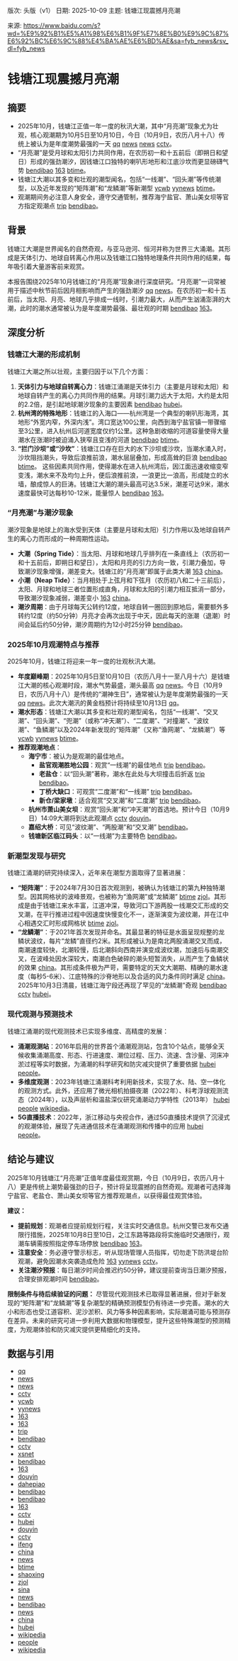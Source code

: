 版次: 头版（v1）
日期: 2025-10-09
主题: 钱塘江现震撼月亮潮

来源: https://www.baidu.com/s?wd=%E9%92%B1%E5%A1%98%E6%B1%9F%E7%8E%B0%E9%9C%87%E6%92%BC%E6%9C%88%E4%BA%AE%E6%BD%AE&sa=fyb_news&rsv_dl=fyb_news

# 钱塘江现震撼月亮潮

## 摘要
*   2025年10月，钱塘江正值一年一度的秋汛大潮，其中“月亮潮”现象尤为壮观，核心观潮期为10月5日至10月10日，今日（10月9日，农历八月十八）传统上被认为是年度潮势最强的一天 [qq](https://vertexaisearch.cloud.google.com/grounding-api-redirect/AUZIYQFihG4F6KgNmp93AoBVUhRVWvenNDvW26nkd8RP8EoUGrSE6a63AxnnsIvzZbtSqBr8MAYCxBX0B-W3Npu_bB7UFrva53wyK9T9FM1nrBKl5LcjcVznWJOytLxf3YiopPONpxBb-H3_VGRQWCPELy_XTiHJXdUeiiOQy-kngvlxUvHxkByid5UeI8LrIwWsp1STVFp4G2Bw) [news](https://vertexaisearch.cloud.google.com/grounding-api-redirect/AUZIYQE0SXRERFXsGCXuTOuktk9MdG_0IARIAIllWhFx2Dq_4-DT5d2KwzhfFKajDbwARycSho1DHN1zJ9d18EYQVaRfUtSbNXe3Yj8-YoIjLAWcIlg98WsVvXu5vvsJjwVQ8HoiuAX01L-kW7zlTt1y1cnwE-rw8avwsNfmxSbiVdLhe2WNTnGHlQ==) [news](https://vertexaisearch.cloud.google.com/grounding-api-redirect/AUZIYQGXBRrj0QLlhDKGuObav0CFinw1Nu_fhGdeuEYZF7UFsvqM1RP9F1OQin9q3FN8IzCxPOLtiRpMZmcESL0CGZZkfFiTeStOegehzEeXTVbklfElMD0VZAbG2T1JJEtFGVA6W_xc71383re8HvVdCK-O6eVDm_FnzG-HxKhRiMK0jF6SddyX6oaSURnYJjoL0Gun-ry0safFWkmAGNVAp_3ruoOm) [cctv](https://vertexaisearch.cloud.google.com/grounding-api-redirect/AUZIYQGjcGQXuM4p0umRHSLRKkZ7TpPYRqc9_T1BL-YkTVWhrh-IKmn4-nyV_7NkDyMiq5oq6NBtdbukWjrd-cZ-6iudJw8ns0hgvSSGlqWVcEZrJORp7rO26F50D5qBX7c2gZh-8MiD1uXMhKBAyvByO5VjbnKfNme-rW_HeHAch4eLfnxsgugdd6CcE8zCnn0yt2eRXmQUS0U=)。
*   “月亮潮”是受月球和太阳引力共同作用，在农历初一和十五前后（即朔日和望日）形成的强劲潮汐，因钱塘江口独特的喇叭形地形和江底沙坎而更显磅礴气势 [bendibao](https://vertexaisearch.cloud.google.com/grounding-api-redirect/AUZIYQHwbYXM8QDF69jBkkRkpEyJJBePY2i9kYJdVzPNaR8J3zN8jIS3py54st6aLm7_YQMnBsj-1cYarmY8dlVr5JOpTB0I8x0AkqCYmP9d__oaomXCgJvXoNvz0oDyLws7nVsMotxy) [163](https://vertexaisearch.cloud.google.com/grounding-api-redirect/AUZIYQGofkbCXNfSExm2Kp-RhxeO_TdT7szzHqTzw6PviSDbL5bYdxt9J_iACd5sbu8ITzUzQIMA4FNx5rQd8w5rgzt0gd9v60Z5QVUzQUh5UYNJhL6wYKr-R6e0SjbMBclfv1NVj17CyPHd9GRA0S7QwQ==) [btime](https://vertexaisearch.cloud.google.com/grounding-api-redirect/AUZIYQE1peRlT__KddjEt-zxmCDlrXoWuR8kGmjIIjfM3y2YZlQH8LakNi6tKu1V3Cx__IRs7s2n-Yns2EZoHqtPtC6G5oUmg4r51-1zUFNQYa8jWYUjEGzd_mVEqBrMPta-aix_ZogWV_WhnJat9YMx)。
*   钱塘江大潮以其多变和壮观的潮型闻名，包括“一线潮”、“回头潮”等传统潮型，以及近年发现的“矩阵潮”和“龙鳞潮”等新潮型 [ycwb](https://vertexaisearch.cloud.google.com/grounding-api-redirect/AUZIYQHJQGa3ed35zjZutL6QbPs-G4LF02OoUKzATcfIXpnSJUovfjjkGtfeg7_V1uh6b7im6B2mhe3r0M3Zf0G5GrB6OD7NhyEnjo01c2vYfL6sWiKHQN4c3iNstRcVs2CSyIJyF0UN6TDEK-ezag5bADEY) [yynews](https://vertexaisearch.cloud.google.com/grounding-api-redirect/AUZIYQFRSG27vONk9Ov8gcyxCntxqsCEBPTP9fMUNOwpSk88h9pNCAhz5arqXbE6N4xEkvHSmxHzeuWKsJPcEtMMFVXj2RQi5_zQ4s4hqk58lzLqCjsv_Y8H8uN_DOjs7HEzLPrQlWQ-HGNKgIA75i8-4x10fL-_RhcI) [btime](https://vertexaisearch.cloud.google.com/grounding-api-redirect/AUZIYQE1peRlT__KddjEt-zxmCDlrXoWuR8kGmjIIjfM3y2YZlQH8LakNi6tKu1V3Cx__IRs7s2n-Yns2EZoHqtPtC6G5oUmg4r51-1zUFNQYa8jWYUjEGzd_mVEqBrMPta-aix_ZogWV_WhnJat9YMx)。
*   观潮期间务必注意人身安全，遵守交通管制，推荐海宁盐官、萧山美女坝等官方指定观潮点 [trip](https://vertexaisearch.cloud.google.com/grounding-api-redirect/AUZIYQExcO0duzr8sdjesVZU55kcwZcRHxDxWPiKSlmyzFGQwK9t1A340yrKWs0vTSmFn72K5F9CkocaR6sGH0qmdF00dEQS717LiB-dSIVuV-DmoyLRhYJy_EnBsllW1q0nFxSHXQUXsyubaJG1BnSXRfDWu4-FsQ==) [bendibao](https://vertexaisearch.cloud.google.com/grounding-api-redirect/AUZIYQG7pC6W9s36XjRofcM5HEoq_2vMHbCwJiKzeGk0PXQ8YoGZZazOIZs5IGjQeU4wOYmYPdn1ewMIPi0r7oiNLIMMphiHlH84eDcqN0OVEOWeXlVc7Hx4CxLd5YV96VRT-f6QIzCI6A==)。

## 背景
钱塘江大潮是世界闻名的自然奇观，与亚马逊河、恒河并称为世界三大涌潮。其形成是天体引力、地球自转离心作用以及钱塘江口独特地理条件共同作用的结果，每年吸引着大量游客前来观赏。

本报告围绕2025年10月钱塘江的“月亮潮”现象进行深度研究。“月亮潮”一词常被用于描述中秋节前后因月相影响而产生的强劲潮汐 [qq](https://vertexaisearch.cloud.google.com/grounding-api-redirect/AUZIYQFihG4F6KgNmp93AoBVUhRVWvenNDvW26nkd8RP8EoUGrSE6a63AxnnsIvzZbtSqBr8MAYCxBX0B-W3Npu_bB7UFrva53wyK9T9FM1nrBKl5LcjcVznWJOytLxf3YiopPONpxBb-H3_VGRQWCPELy_XTiHJXdUeiiOQy-kngvlxUvHxkByid5UeI8LrIwWsp1STVFp4G2Bw) [news](https://vertexaisearch.cloud.google.com/grounding-api-redirect/AUZIYQE0SXRERFXsGCXuTOuktk9MdG_0IARIAIllWhFx2Dq_4-DT5d2KwzhfFKajDbwARycSho1DHN1zJ9d18EYQVaRfUtSbNXe3Yj8-YoIjLAWcIlg98WsVvXu5vvsJjwVQ8HoiuAX01L-kW7zlTt1y1cnwE-rw8avwsNfmxSbiVdLhe2WNTnGHlQ==)。在农历初一和十五前后，当太阳、月亮、地球几乎排成一线时，引潮力最大，从而产生汹涌澎湃的大潮，此时的潮水通常被认为是年度潮势最强、最壮观的时期 [bendibao](https://vertexaisearch.cloud.google.com/grounding-api-redirect/AUZIYQHwbYXM8QDF69jBkkRkpEyJJBePY2i9kYJdVzPNaR8J3zN8jIS3py54st6aLm7_YQMnBsj-1cYarmY8dlVr5JOpTB0I8x0AkqCYmP9d__oaomXCgJvXoNvz0oDyLws7nVsMotxy) [163](https://vertexaisearch.cloud.google.com/grounding-api-redirect/AUZIYQGofkbCXNfSExm2Kp-RhxeO_TdT7szzHqTzw6PviSDbL5bYdxt9J_iACd5sbu8ITzUzQIMA4FNx5rQd8w5rgzt0gd9v60Z5QVUzQUh5UYNJhL6wYKr-R6e0SjbMBclfv1NVj17CyPHd9GRA0S7QwQ==)。

## 深度分析

### 钱塘江大潮的形成机制
钱塘江大潮之所以壮观，主要归因于以下几个方面：
1.  **天体引力与地球自转离心力**：钱塘江涌潮是天体引力（主要是月球和太阳）和地球自转产生的离心力共同作用的结果。月球引潮力远大于太阳，大约是太阳的2.2倍，是引起地球潮汐现象的主要因素 [bendibao](https://vertexaisearch.cloud.google.com/grounding-api-redirect/AUZIYQHwbYXM8QDF69jBkkRkpEyJJBePY2i9kYJdVzPNaR8J3zN8jIS3py54st6aLm7_YQMnBsj-1cYarmY8dlVr5JOpTB0I8x0AkqCYmP9d__oaomXCgJvXoNvz0oDyLws7nVsMotxy) [hubei](https://vertexaisearch.cloud.google.com/grounding-api-redirect/AUZIYQFkjj7GyHeJhjtnhyzdLBEqDazFCnJnTGCBJKUfcSUMyhLvSXud1xhuzmBIvvEOMGy3JBf4HIfNLAzuE4QdZHeFykldZLqLAwhStwSQBMFW5s5QaAlulwqsEDNCxzZF9umDIEG430OmUgNGfpVO3c_pw9F2k-dd7VOpjQ==)。
2.  **杭州湾的特殊地形**：钱塘江的入海口——杭州湾是一个典型的喇叭形海湾，其地形“外宽内窄，外深内浅”。湾口宽达100公里，向西到海宁盐官镇一带骤缩至3公里，进入杭州后河道宽度仅约1公里。这种急剧收缩的河道容量使得大量潮水在涨潮时被迫涌入狭窄且变浅的河道 [bendibao](https://vertexaisearch.cloud.google.com/grounding-api-redirect/AUZIYQHwbYXM8QDF69jBkkRkpEyJJBePY2i9kYJdVzPNaR8J3zN8jIS3py54st6aLm7_YQMnBsj-1cYarmY8dlVr5JOpTB0I8x0AkqCYmP9d__oaomXCgJvXoNvz0oDyLws7nVsMotxy) [btime](https://vertexaisearch.cloud.google.com/grounding-api-redirect/AUZIYQE1peRlT__KddjEt-zxmCDlrXoWuR8kGmjIIjfM3y2YZlQH8LakNi6tKu1V3Cx__IRs7s2n-Yns2EZoHqtPtC6G5oUmg4r51-1zUFNQYa8jWYUjEGzd_mVEqBrMPta-aix_ZogWV_WhnJat9YMx)。
3.  **“拦门沙坝”或“沙坎”**：钱塘江口存在巨大的水下沙坝或沙坎，当潮水涌入时，沙坎阻挡潮头，导致后浪推前浪，潮水层层叠加，形成高耸的巨浪 [bendibao](https://vertexaisearch.cloud.google.com/grounding-api-redirect/AUZIYQHwbYXM8QDF69jBkkRkpEyJJBePY2i9kYJdVzPNaR8J3zN8jIS3py54st6aLm7_YQMnBsj-1cYarmY8dlVr5JOpTB0I8x0AkqCYmP9d__oaomXCgJvXoNvz0oDyLws7nVsMotxy) [btime](https://vertexaisearch.cloud.google.com/grounding-api-redirect/AUZIYQE1peRlT__KddjEt-zxmCDlrXoWuR8kGmjIIjfM3y2YZlQH8LakNi6tKu1V3Cx__IRs7s2n-Yns2EZoHqtPtC6G5oUmg4r51-1zUFNQYa8jWYUjEGzd_mVEqBrMPta-aix_ZogWV_WhnJat9YMx)。
这些因素共同作用，使得潮水在进入杭州湾后，因江面迅速收缩变窄变浅，潮水来不及均匀上升，便后浪推前浪，一浪更比一浪高，形成陡立的水墙，酿成惊人的巨涛。钱塘江大潮的潮头最高可达3.5米，潮差可达9米，潮水速度最快可达每秒10-12米，能量惊人 [bendibao](https://vertexaisearch.cloud.google.com/grounding-api-redirect/AUZIYQHwbYXM8QDF69jBkkRkpEyJJBePY2i9kYJdVzPNaR8J3zN8jIS3py54st6aLm7_YQMnBsj-1cYarmY8dlVr5JOpTB0I8x0AkqCYmP9d__oaomXCgJvXoNvz0oDyLws7nVsMotxy) [163](https://vertexaisearch.cloud.google.com/grounding-api-redirect/AUZIYQGofkbCXNfSExm2Kp-RhxeO_TdT7szzHqTzw6PviSDbL5bYdxt9J_iACd5sbu8ITzUzQIMA4FNx5rQd8w5rgzt0gd9v60Z5QVUzQUh5UYNJhL6wYKr-R6e0SjbMBclfv1NVj17CyPHd9GRA0S7QwQ==)。

### “月亮潮”与潮汐现象
潮汐现象是地球上的海水受到天体（主要是月球和太阳）引力作用以及地球自转产生的离心力而形成的一种周期性运动。
*   **大潮（Spring Tide）**：当太阳、月球和地球几乎排列在一条直线上（农历初一和十五前后，即朔日和望日），太阳和月亮的引力方向一致，引潮力叠加，导致潮汐现象增强，潮差变大。钱塘江的“月亮潮”即属于此类大潮 [163](https://vertexaisearch.cloud.google.com/grounding-api-redirect/AUZIYQGofkbCXNfSExm2Kp-RhxeO_TdT7szzHqTzw6PviSDbL5bYdxt9J_iACd5sbu8ITzUzQIMA4FNx5rQd8w5rgzt0gd9v60Z5QVUzQUh5UYNJhL6wYKr-R6e0SjbMBclfv1NVj17CyPHd9GRA0S7QwQ==) [china](https://vertexaisearch.cloud.google.com/grounding-api-redirect/AUZIYQHmcu99_ENN04tyeOVIcNGfF7WMch5A1mJ53gZ4EBP4KsarckOhNuTFCOJYS03EqBhyZ5UmhnQV9Nj4LodFlfmoosproceavu3vgKWdv-yOPYzzYskiHo8UGn1hlz4q0gE3kNF1TDoIsiKaPUNvZk2dnCxn7Lz76VIe)。
*   **小潮（Neap Tide）**：当月相处于上弦月和下弦月（农历初八和二十三前后），太阳、月球和地球三者位置形成直角，月球和太阳的引潮力相互抵消一部分，导致潮汐现象减弱，潮差变小 [163](https://vertexaisearch.cloud.google.com/grounding-api-redirect/AUZIYQGofkbCXNfSExm2Kp-RhxeO_TdT7szzHqTzw6PviSDbL5bYdxt9J_iACd5sbu8ITzUzQIMA4FNx5rQd8w5rgzt0gd9v60Z5QVUzQUh5UYNJhL6wYKr-R6e0SjbMBclfv1NVj17CyPHd9GRA0S7QwQ==) [china](https://vertexaisearch.cloud.google.com/grounding-api-redirect/AUZIYQHmcu99_ENN04tyeOVIcNGfF7WMch5A1mJ53gZ4EBP4KsarckOhNuTFCOJYS03EqBhyZ5UmhnQV9Nj4LodFlfmoosproceavu3vgKWdv-yOPYzzYskiHo8UGn1hlz4q0gE3kNF1TDoIsiKaPUNvZk2dnCxn7Lz76VIe)。
*   **潮汐周期**：由于月球每天公转约12度，地球自转一圈回到原地后，需要额外多转约12度（约50分钟）月亮才会再次出现于中天，因此每天的涨潮（退潮）时间会延后约50分钟，潮汐周期约为12小时25分钟 [bendibao](https://vertexaisearch.cloud.google.com/grounding-api-redirect/AUZIYQHwbYXM8QDF69jBkkRkpEyJJBePY2i9kYJdVzPNaR8J3zN8jIS3py54st6aLm7_YQMnBsj-1cYarmY8dlVr5JOpTB0I8x0AkqCYmP9d__oaomXCgJvXoNvz0oDyLws7nVsMotxy)。

### 2025年10月观潮特点与推荐
2025年10月，钱塘江将迎来一年一度的壮观秋汛大潮。
*   **年度巅峰期**：2025年10月5日至10月10日（农历八月十一至八月十六）是钱塘江大潮的核心观潮时段，潮水气势最盛，潮头最高 [qq](https://vertexaisearch.cloud.google.com/grounding-api-redirect/AUZIYQFihG4F6KgNmp93AoBVUhRVWvenNDvW26nkd8RP8EoUGrSE6a63AxnnsIvzZbtSqBr8MAYCxBX0B-W3Npu_bB7UFrva53wyK9T9FM1nrBKl5LcjcVznWJOytLxf3YiopPONpxBb-H3_VGRQWCPELy_XTiHJXdUeiiOQy-kngvlxUvHxkByid5UeI8LrIwWsp1STVFp4G2Bw) [news](https://vertexaisearch.cloud.google.com/grounding-api-redirect/AUZIYQE0SXRERFXsGCXuTOuktk9MdG_0IARIAIllWhFx2Dq_4-DT5d2KwzhfFKajDbwARycSho1DHN1zJ9d18EYQVaRfUtSbNXe3Yj8-YoIjLAWcIlg98WsVvXu5vvsJjwVQ8HoiuAX01L-kW7zlTt1y1cnwE-rw8avwsNfmxSbiVdLhe2WNTnGHlQ==)。今日（10月9日，农历八月十八）是传统的“潮神生日”，通常被认为是年度潮势最强的一天 [qq](https://vertexaisearch.cloud.google.com/grounding-api-redirect/AUZIYQFihG4F6KgNmp93AoBVUhRVWvenNDvW26nkd8RP8EoUGrSE6a63AxnnsIvzZbtSqBr8MAYCxBX0B-W3Npu_bB7UFrva53wyK9T9FM1nrBKl5LcjcVznWJOytLxf3YiopPONpxBb-H3_VGRQWCPELy_XTiHJXdUeiiOQy-kngvlxUvHxkByid5UeI8LrIwWsp1STVFp4G2Bw) [news](https://vertexaisearch.cloud.google.com/grounding-api-redirect/AUZIYQE0SXRERFXsGCXuTOuktk9MdG_0IARIAIllWhFx2Dq_4-DT5d2KwzhfFKajDbwARycSho1DHN1zJ9d18EYQVaRfUtSbNXe3Yj8-YoIjLAWcIlg98WsVvXu5vvsJjwVQ8HoiuAX01L-kW7zlTt1y1cnwE-rw8avwsNfmxSbiVdLhe2WNTnGHlQ==)。此次大潮汛的黄金档预计将持续至10月13日 [qq](https://vertexaisearch.cloud.google.com/grounding-api-redirect/AUZIYQFihG4F6KgNmp93AoBVUhRVWvenNDvW26nkd8RP8EoUGrSE6a63AxnnsIvzZbtSqBr8MAYCxBX0B-W3Npu_bB7UFrva53wyK9T9FM1nrBKl5LcjcVznWJOytLxf3YiopPONpxBb-H3_VGRQWCPELy_XTiHJXdUeiiOQy-kngvlxUvHxkByid5UeI8LrIwWsp1STVFp4G2Bw)。
*   **潮水形态**：钱塘江大潮以其多变和壮观的潮型闻名，包括“一线潮”、“交叉潮”、“回头潮”、“兜潮”（或称“冲天潮”）、“二度潮”、“对撞潮”、“波纹潮”、“鱼鳞潮”以及2024年新发现的“矩阵潮”（又称“渔网潮”、“龙鳞潮”）等 [ycwb](https://vertexaisearch.cloud.google.com/grounding-api-redirect/AUZIYQHJQGa3ed35zjZutL6QbPs-G4LF02OoUKzATcfIXpnSJUovfjjkGtfeg7_V1uh6b7im6B2mhe3r0M3Zf0G5GrB6OD7NhyEnjo01c2vYfL6sWiKHQN4c3iNstRcVs2CSyIJyF0UN6TDEK-ezag5bADEY) [yynews](https://vertexaisearch.cloud.google.com/grounding-api-redirect/AUZIYQFRSG27vONk9Ov8gcyxCntxqsCEBPTP9fMUNOwpSk88h9pNCAhz5arqXbE6N4xEkvHSmxHzeuWKsJPcEtMMFVXj2RQi5_zQ4s4hqk58lzLqCjsv_Y8H8uN_DOjs7HEzLPrQlWQ-HGNKgIA75i8-4x10fL-_RhcI) [btime](https://vertexaisearch.cloud.google.com/grounding-api-redirect/AUZIYQE1peRlT__KddjEt-zxmCDlrXoWuR8kGmjIIjfM3y2YZlQH8LakNi6tKu1V3Cx__IRs7s2n-Yns2EZoHqtPtC6G5oUmg4r51-1zUFNQYa8jWYUjEGzd_mVEqBrMPta-aix_ZogWV_WhnJat9YMx)。
*   **推荐观潮地点**：
    *   **海宁市**：被认为是观潮的最佳地点。
        *   **盐官观潮胜地公园**：观赏“一线潮”的最佳地点 [trip](https://vertexaisearch.cloud.google.com/grounding-api-redirect/AUZIYQExcO0duzr8sdjesVZU55kcwZcRHxDxWPiKSlmyzFGQwK9t1A340yrKWs0vTSmFn72K5F9CkocaR6sGH0qmdF00dEQS717LiB-dSIVuV-DmoyLRhYJy_EnBsllW1q0nFxSHXQUXsyubaJG1BnSXRfDWu4-FsQ==) [bendibao](https://vertexaisearch.cloud.google.com/grounding-api-redirect/AUZIYQG7pC6W9s36XjRofcM5HEoq_2vMHbCwJiKzeGk0PXQ8YoGZZazOIZs5IGjQeU4wOYmYPdn1ewMIPi0r7oiNLIMMphiHlH84eDcqN0OVEOWeXlVc7Hx4CxLd5YV96VRT-f6QIzCI6A==)。
        *   **老盐仓**：以“回头潮”著称，潮水在此处与大坝撞击后折返 [trip](https://vertexaisearch.cloud.google.com/grounding-api-redirect/AUZIYQExcO0duzr8sdjesVZU55kcwZcRHxDxWPiKSlmyzFGQwK9t1A340yrKWs0vTSmFn72K5F9CkocaR6sGH0qmdF00dEQS717LiB-dSIVuV-DmoyLRhYJy_EnBsllW1q0nFxSHXQUXsyubaJG1BnSXRfDWu4-FsQ==) [bendibao](https://vertexaisearch.cloud.google.com/grounding-api-redirect/AUZIYQG7pC6W9s36XjRofcM5HEoq_2vMHbCwJiKzeGk0PXQ8YoGZZazOIZs5IGjQeU4wOYmYPdn1ewMIPi0r7oiNLIMMphiHlH84eDcqN0OVEOWeXlVc7Hx4CxLd5YV96VRT-f6QIzCI6A==)。
        *   **丁桥大缺口**：可观赏“二度潮”和“一线潮” [trip](https://vertexaisearch.cloud.google.com/grounding-api-redirect/AUZIYQExcO0duzr8sdjesVZU55kcwZcRHxDxWPiKSlmyzFGQwK9t1A340yrKWs0vTSmFn72K5F9CkocaR6sGH0qmdF00dEQS717LiB-dSIVuV-DmoyLRhYJy_EnBsllW1q0nFxSHXQUXsyubaJG1BnSXRfDWu4-FsQ==) [bendibao](https://vertexaisearch.cloud.google.com/grounding-api-redirect/AUZIYQG7pC6W9s36XjRofcM5HEoq_2vMHbCwJiKzeGk0PXQ8YoGZZazOIZs5IGjQeU4wOYmYPdn1ewMIPi0r7oiNLIMMphiHlH84eDcqN0OVEOWeXlVc7Hx4CxLd5YV96VRT-f6QIzCI6A==)。
        *   **新仓/梁家墩**：适合观赏“交叉潮”和“二度潮” [trip](https://vertexaisearch.cloud.google.com/grounding-api-redirect/AUZIYQExcO0duzr8sdjesVZU55kcwZcRHxDxWPiKSlmyzFGQwK9t1A340yrKWs0vTSmFn72K5F9CkocaR6sGH0qmdF00dEQS717LiB-dSIVuV-DmoyLRhYJy_EnBsllW1q0nFxSHXQUXsyubaJG1BnSXRfDWu4-FsQ==) [bendibao](https://vertexaisearch.cloud.google.com/grounding-api-redirect/AUZIYQG7pC6W9s36XjRofcM5HEoq_2vMHbCwJiKzeGk0PXQ8YoGZZazOIZs5IGjQeU4wOYmYPdn1ewMIPi0r7oiNLIMMphiHlH84eDcqN0OVEOWeXlVc7Hx4CxLd5YV96VRT-f6QIzCI6A==)。
    *   **杭州市萧山美女坝**：观赏“回头潮”和“冲天潮”的首选地。预计今日（10月9日）14:09大潮将到达此观潮点 [cctv](https://vertexaisearch.cloud.google.com/grounding-api-redirect/AUZIYQEaVUT6o6IotU7Xu-PViKtIvEz0R00LD7VK3qaGWhglcgR0WSNhQJ-enKyOTtDVs4C7t4cgouSwCHTaxXj48TFRFSYtQFor9cVUonHjid0ibTApGqUR0zyX3_NLVc2g4TNg6KMU-PVU4DkezP5Js8AmeZwq8Yh0J_sg6bn7E5vM) [douyin](https://vertexaisearch.cloud.google.com/grounding-api-redirect/AUZIYQFH4bnBJ-j01lXLJglxNDXwnUAkNxEDoLN-GYpcXTmUFC01JNcxL3_QQMzZqyPPhi2TFc8nOM_Wzyayznpm8QUhv85vmvVrN8PPLuELXV9ZJReHBcrPFcydBBw113XE46Ms20V-uw41d5wCnTE=)。
    *   **嘉绍大桥**：可见“波纹潮”、“两股潮”和“交叉潮” [bendibao](https://vertexaisearch.cloud.google.com/grounding-api-redirect/AUZIYQG7pC6W9s36XjRofcM5HEoq_2vMHbCwJiKzeGk0PXQ8YoGZZazOIZs5IGjQeU4wOYmYPdn1ewMIPi0r7oiNLIMMphiHlH84eDcqN0OVEOWeXlVc7Hx4CxLd5YV96VRT-f6QIzCI6A==)。
    *   **钱塘新区临江码头**：以“一线潮”为主要特色 [bendibao](https://vertexaisearch.cloud.google.com/grounding-api-redirect/AUZIYQG7pC6W9s36XjRofcM5HEoq_2vMHbCwJiKzeGk0PXQ8YoGZZazOIZs5IGjQeU4wOYmYPdn1ewMIPi0r7oiNLIMMphiHlH84eDcqN0OVEOWeXlVc7Hx4CxLd5YV96VRT-f6QIzCI6A==)。

### 新潮型发现与研究
钱塘江涌潮的研究持续深入，近年来在潮型方面取得了显著进展：
*   **“矩阵潮”**：于2024年7月30日首次观测到，被确认为钱塘江的第九种独特潮型。因其网格状的波峰景观，也被称为“渔网潮”或“龙鳞潮” [btime](https://vertexaisearch.cloud.google.com/grounding-api-redirect/AUZIYQE1peRlT__KddjEt-zxmCDlrXoWuR8kGmjIIjfM3y2YZlQH8LakNi6tKu1V3Cx__IRs7s2n-Yns2EZoHqtPtC6G5oUmg4r51-1zUFNQYa8jWYUjEGzd_mVEqBrMPta-aix_ZogWV_WhnJat9YMx) [zjol](https://vertexaisearch.cloud.google.com/grounding-api-redirect/AUZIYQF2vhV5-7kV0MJBMVfhPYxzMMyWApIE9NQZil1UsEQwV9xd5R9C-llseE4OCnGqFvxmPROC3yOKVzVB61Za-OsUFX7aMPDnQKtVNGmbSteyfOI5O-atJE5ANIf5bNxGvlCOF45MHmxeBWwO_mYNUACvpfcV3dVj-TPT39sOVGRmSQ5rg9uYB3MW0_iXwYMdlER-cDYYcIBxA0NW3A1FbcsaDH_jNQ==)。其形成是由于钱塘江来水丰富，江道冲深，导致河口下游两股一线潮交汇形成的交叉潮，在平行推进过程中因速度快慢变化不一，逐渐演变为波纹潮，并在江中心相遇交汇时形成网格状 [btime](https://vertexaisearch.cloud.google.com/grounding-api-redirect/AUZIYQE1peRlT__KddjEt-zxmCDlrXoWuR8kGmjIIjfM3y2YZlQH8LakNi6tKu1V3Cx__IRs7s2n-Yns2EZoHqtPtC6G5oUmg4r51-1zUFNQYa8jWYUjEGzd_mVEqBrMPta-aix_ZogWV_WhnJat9YMx) [zjol](https://vertexaisearch.cloud.google.com/grounding-api-redirect/AUZIYQF2vhV5-7kV0MJBMVfhPYxzMMyWApIE9NQZil1UsEQwV9xd5R9C-llseE4OCnGqFvxmPROC3yOKVzVB61Za-OsUFX7aMPDnQKtVNGmbSteyfOI5O-atJE5ANIf5bNxGvlCOF45MHmxeBWwO_mYNUACvpfcV3dVj-TPT39sOVGRmSQ5rg9uYB3MW0_iXwYMdlER-cDYYcIBxA0NW3A1FbcsaDH_jNQ==)。
*   **“龙鳞潮”**：于2021年首次发现并命名。其最显著的特征是水面呈现规整的龙鳞状波纹，每片“龙鳞”直径约2米。其形成被认为是南北两股涌潮交叉而成，南潮速度较快，北潮较慢，后北潮斜向西南并演变成波纹潮，加速后与南潮交叉，在波峰处因水深较大，南潮白色破碎的潮头短暂消失，从而产生了鱼鳞状的效果 [china](https://vertexaisearch.cloud.google.com/grounding-api-redirect/AUZIYQGy7uDOyougwkxZjHhB3LrgL6tzJtOZ4wAQ5NcxntqhvUEDAi-RhsjAPbq_7yGZeGTMfS_czbHDyupDWuZ5dGWrGjM5NkJQuv-mtBQWafowdsxOk-t_WYSZPbwsz8sYYcZoDOXesXRGoIZ2iHb7JFf-1podAbWatPMYFg==)。其形成条件极为严苛，需要特定的天文大潮期、精确的潮水速度（每秒5-6米）、江底特殊的沙脊地形以及合适的风力条件同时满足 [china](https://vertexaisearch.cloud.google.com/grounding-api-redirect/AUZIYQGy7uDOyougwkxZjHhB3LrgL6tzJtOZ4wAQ5NcxntqhvUEDAi-RhsjAPbq_7yGZeGTMfS_czbHDyupDWuZ5dGWrGjM5NkJQuv-mtBQWafowdsxOk-t_WYSZPbwsz8sYYcZoDOXesXRGoIZ2iHb7JFf-1podAbWatPMYFg==)。2025年10月3日清晨，钱塘江海宁段还再现了罕见的“龙鳞潮”奇观 [bendibao](https://vertexaisearch.cloud.google.com/grounding-api-redirect/AUZIYQHwbYXM8QDF69jBkkRkpEyJJBePY2i9kYJdVzPNaR8J3zN8jIS3py54st6aLm7_YQMnBsj-1cYarmY8dlVr5JOpTB0I8x0AkqCYmP9d__oaomXCgJvXoNvz0oDyLws7nVsMotxy) [cctv](https://vertexaisearch.cloud.google.com/grounding-api-redirect/AUZIYQHNMDaqXcEVFTh7wL0jvAUToXZNUK1yJ3A4rn16qqcpmyBeXszxG5dvLMylvrqRaXnqmA1_SG6nlooq7t3kqCE2tQQDqTo8yWNR9qsCwQEBn7OBSv_JsyMWxjKzoMsCKqWojiE4sRSBRfO9NZ7plhtzJpDPXqk-QEgMvDeMaXXP0la00WeNQNCtBc1LdO7kX5_5jfuCOw==) [hubei](https://vertexaisearch.cloud.google.com/grounding-api-redirect/AUZIYQFkjj7GyHeJhjtnhyzdLBEqDazFCnJnTGCBJKUfcSUMyhLvSXud1xhuzmBIvvEOMGy3JBf4HIfNLAzuE4QdZHeFykldZLqLAwhStwSQBMFW5s5QaAlulwqsEDNCxzZF9umDIEG430OmUgNGfpVO3c_pw9F2k-dd7VOpjQ==)。

### 现代观测与预测技术
钱塘江涌潮的现代观测技术已实现多维度、高精度的发展：
*   **涌潮观测站**：2016年启用的世界首个涌潮观测站，包含10个站点，能够全天候收集涌潮高度、形态、行进速度、潮位过程、压力、流速、含沙量、河床冲淤过程等实时数据，为涌潮的科学研究和防灾减灾提供了重要依据 [hubei](https://vertexaisearch.cloud.google.com/grounding-api-redirect/AUZIYQHlHdrmA22iCUOTz9Eq8lc0Ez45TfobRXaFiCLpNQiKw-1JOOiQAMs7v9Cor67VPmninW7pYW3WpTjlS7S5rAt_TVioSZqMWM6qwfvX4hqQHPK4w-DrlDLzyFcCH-s5fRXk-3iaAH9Kn0ai6aKHuZ6HK7trOgZs6rqYYVU=) [people](https://vertexaisearch.cloud.google.com/grounding-api-redirect/AUZIYQHTdX3rdyh_E4L6-XBKLLWlbQsi_qKyvbkB1fy2as93ZVy4CRpRcN8FwmGxWdeABcus8Nq-3UHsx4mkPvkjKvL4FXCHn7sObyYvBIByC_5dYaqQ3A44GvKT9OIVSkhjXcFWaNoVRka1RJOLGHDZ3GNkYiesKqkhk4Pvsj2VbKzvqBhEEFuSD6_6E4gnVTVA)。
*   **多维度观测**：2023年钱塘江涌潮科考利用新技术，实现了水、陆、空一体化的观测方式。此外，还应用了微光相机拍摄夜潮（2022年）、科考浮球观测流态（2024年），以及声层析和温盐深仪研究涌潮动力学特性（2013年） [hubei](https://vertexaisearch.cloud.google.com/grounding-api-redirect/AUZIYQHlHdrmA22iCUOTz9Eq8lc0Ez45TfobRXaFiCLpNQiKw-1JOOiQAMs7v9Cor67VPmninW7pYW3WpTjlS7S5rAt_TVioSZqMWM6qwfvX4hqQHPK4w-DrlDLzyFcCH-s5fRXk-3iaAH9Kn0ai6aKHuZ6HK7trOgZs6rqYYVU=) [people](https://vertexaisearch.cloud.google.com/grounding-api-redirect/AUZIYQHTdX3rdyh_E4L6-XBKLLWlbQsi_qKyvbkB1fy2as93ZVy4CRpRcN8FwmGxWdeABcus8Nq-3UHsx4mkPvkjKvL4FXCHn7sObyYvBIByC_5dYaqQ3A44GvKT9OIVSkhjXcFWaNoVRka1RJOLGHDZ3GNkYiesKqkhk4Pvsj2VbKzvqBhEEFuSD6_6E4gnVTVA) [wikipedia](https://vertexaisearch.cloud.google.com/grounding-api-redirect/AUZIYQHj_xVfJntiIXnagbbbeCcMJnBhvB6epZbADIlAisXzg5r304snipOKs4YJGYTpbVlnNEmlPzOWiu6Xp_WhU2BheKTmlsgrqa2BpedMvNDzEbsTakYCjm6Uts568Fk5FN0EOBVWthsjIqLkZSh2R1Q4jfSfzZ8=)。
*   **5G直播技术**：2022年，浙江移动与央视合作，通过5G直播技术提供了沉浸式的观潮体验，展现了先进通信技术在涌潮观测和传播中的应用 [hubei](https://vertexaisearch.cloud.google.com/grounding-api-redirect/AUZIYQHlHdrmA22iCUOTz9Eq8lc0Ez45TfobRXaFiCLpNQiKw-1JOOiQAMs7v9Cor67VPmninW7pYW3WpTjlS7S5rAt_TVioSZqMWM6qwfvX4hqQHPK4w-DrlDLzyFcCH-s5fRXk-3iaAH9Kn0ai6aKHuZ6HK7trOgZs6rqYYVU=) [people](https://vertexaisearch.cloud.google.com/grounding-api-redirect/AUZIYQHTdX3rdyh_E4L6-XBKLLWlbQsi_qKyvbkB1fy2as93ZVy4CRpRcN8FwmGxWdeABcus8Nq-3UHsx4mkPvkjKvL4FXCHn7sObyYvBIByC_5dYaqQ3A44GvKT9OIVSkhjXcFWaNoVRka1RJOLGHDZ3GNkYiesKqkhk4Pvsj2VbKzvqBhEEFuSD6_6E4gnVTVA)。

## 结论与建议
2025年10月钱塘江“月亮潮”正值年度最佳观赏期，今日（10月9日，农历八月十八）更是传统上潮势最强劲的日子，预计将呈现震撼的自然奇观。观潮者可选择海宁盐官、老盐仓、萧山美女坝等官方推荐观潮点，以获得最佳观赏体验。

**建议：**
*   **提前规划**：观潮者应提前规划行程，关注实时交通信息。杭州交警已发布交通限行措施，2025年10月8日至10日，之江东路等路段将实施临时交通限行，观潮车辆需按照指定停车场停放 [bendibao](https://vertexaisearch.cloud.google.com/grounding-api-redirect/AUZIYQFsJxwaW2Gt3LkoKP-c63K0Qt8cqdQeLZzY3cH1NMRZxNHDQD1N5AL07ItZ1hKX7P4zCPwpISnd9_f7ZIRwL5csSzXkWFVEcbZBXUzcn2HQEssas_bKsouVSzzNlAxapH2_LBrW0WUvbSI6) [163](https://vertexaisearch.cloud.google.com/grounding-api-redirect/AUZIYQH0rhUcHrVMc9FTaAUtBpB_PThKDEMPOdq0Z-oftQnxv4IJ4GW7kDGfL_dtyzOnKdxiYhS1VowD53YknLbeoBi1l9Ns6T-k0H-ApnZZE6LmeJs0g8DGSDtVdXadl61qjvC_so5370wEqOAJqNtAAX4=)。
*   **注意安全**：务必遵守警示标志，听从现场管理人员指挥，切勿走下防洪堤台阶观潮，避免因潮水突袭造成危险 [163](https://vertexaisearch.cloud.google.com/grounding-api-redirect/AUZIYQH0rhUcHrVMc9FTaAUtBpB_PThKDEMPOdq0Z-oftQnxv4IJ4GW7kDGfL_dtyzOnKdxiYhS1VowD53YknLbeoBi1l9Ns6T-k0H-ApnZZE6LmeJs0g8DGSDtVdXadl61qjvC_so5370wEqOAJqNtAAX4=) [yynews](https://vertexaisearch.cloud.google.com/grounding-api-redirect/AUZIYQFRSG27vONk9Ov8gcyxCntxqsCEBPTP9fMUNOwpSk88h9pNCAhz5arqXbE6N4xEkvHSmxHzeuWKsJPcEtMMFVXj2RQi5_zQ4s4hqk58lzLqCjsv_Y8H8uN_DOjs7HEzLPrQlWQ-HGNKgIA75i8-4x10fL-_RhcI) [cctv](https://vertexaisearch.cloud.google.com/grounding-api-redirect/AUZIYQGjcGQXuM4p0umRHSLRKkZ7TpPYRqc9_T1BL-YkTVWhrh-IKmn4-nyV_7NkDyMiq5oq6NBtdbukWjrd-cZ-6iudJw8ns0hgvSSGlqWVcEZrJORp7rO26F50D5qBX7c2gZh-8MiD1uXMhKBAyvByO5VjbnKfNme-rW_HeHAch4eLfnxsgugdd6CcE8zCnn0yt2eRXmQUS0U=)。
*   **关注潮汐预报**：每日潮汐时间会推迟约50分钟，建议提前查询当日潮汐预报，合理安排观潮时间 [bendibao](https://vertexaisearch.cloud.google.com/grounding-api-redirect/AUZIYQHwbYXM8QDF69jBkkRkpEyJJBePY2i9kYJdVzPNaR8J3zN8jIS3py54st6aLm7_YQMnBsj-1cYarmY8dlVr5JOpTB0I8x0AkqCYmP9d__oaomXCgJvXoNvz0oDyLws7nVsMotxy)。

**限制条件与待后续验证的问题：**
尽管现代观测技术已取得显著进展，但对于新发现的“矩阵潮”和“龙鳞潮”等复杂潮型的精确预测模型仍有待进一步完善。潮水的大小和形态也受江道容积、泥沙淤积、风力等多种因素影响，实际潮涌可能与预测存在差异。未来的研究可进一步利用大数据和物理模型，提升这些特殊潮型的预测精度，为观潮体验和防灾减灾提供更精细化的支持。

## 数据与引用
*   [qq](https://vertexaisearch.cloud.google.com/grounding-api-redirect/AUZIYQFihG4F6KgNmp93AoBVUhRVWvenNDvW26nkd8RP8EoUGrSE6a63AxnnsIvzZbtSqBr8MAYCxBX0B-W3Npu_bB7UFrva53wyK9T9FM1nrBKl5LcjcVznWJOytLxf3YiopPONpxBb-H3_VGRQWCPELy_XTiHJXdUeiiOQy-kngvlxUvHxkByid5UeI8LrIwWsp1STVFp4G2Bw)
*   [news](https://vertexaisearch.cloud.google.com/grounding-api-redirect/AUZIYQE0SXRERFXsGCXuTOuktk9MdG_0IARIAIllWhFx2Dq_4-DT5d2KwzhfFKajDbwARycSho1DHN1zJ9d18EYQVaRfUtSbNXe3Yj8-YoIjLAWcIlg98WsVvXu5vvsJjwVQ8HoiuAX01L-kW7zlTt1y1cnwE-rw8avwsNfmxSbiVdLhe2WNTnGHlQ==)
*   [news](https://vertexaisearch.google.com/id/0-2)
*   [cctv](https://vertexaisearch.cloud.google.com/grounding-api-redirect/AUZIYQGjcGQXuM4p0umRHSLRKkZ7TpPYRqc9_T1BL-YkTVWhrh-IKmn4-nyV_7NkDyMiq5oq6NBtdbukWjrd-cZ-6iudJw8ns0hgvSSGlqWVcEZrJORp7rO26F50D5qBX7c2gZh-8MiD1uXMhKBAyvByO5VjbnKfNme-rW_HeHAch4eLfnxsgugdd6CcE8zCnn0yt2eRXmQUS0U=)
*   [ycwb](https://vertexaisearch.cloud.google.com/grounding-api-redirect/AUZIYQHJQGa3ed35zjZutL6QbPs-G4LF02OoUKzATcfIXpnSJUovfjjkGtfeg7_V1uh6b7im6B2mhe3r0M3Zf0G5GrB6OD7NhyEnjo01c2vYfL6sWiKHQN4c3iNstRcVs2CSyIJyF0UN6TDEK-ezag5bADEY)
*   [yynews](https://vertexaisearch.cloud.google.com/grounding-api-redirect/AUZIYQFRSG27vONk9Ov8gcyxCntxqsCEBPTP9fMUNOwpSk88h9pNCAhz5arqXbE6N4xEkvHSmxHzeuWKsJPcEtMMFVXj2RQi5_zQ4s4hqk58lzLqCjsv_Y8H8uN_DOjs7HEzLPrQlWQ-HGNKgIA75i8-4x10fL-_RhcI)
*   [163](https://vertexaisearch.cloud.google.com/grounding-api-redirect/AUZIYQG7pzYhGRtLiQejowNr5pydrlP_vCfA6ynVGd0AdP2dNkM0rts__8tEhbldZfN-Cuu21hxNybbGIKDgCXtOR9PqdAgJFtETU7Jf7ugf7C0H3Djgsypmi-vsTg1cCwjwF6jktLTbx5kFADk74Y5e)
*   [163](https://vertexaisearch.cloud.google.com/grounding-api-redirect/AUZIYQHKiguFFbZ3sskSH_yf_-CusczY-H8xW3SMk5q6su78oFCEdUlrgvvUtO_rpBIJJUpOpprAh4ld_P4hbuTsQKfh5pIzCPKoX7_ml7ZXgcHafMzoknVgV7m15MXpfywbl9kTJRVOrFowe6T3UY46Z-Y=)
*   [trip](https://vertexaisearch.cloud.google.com/grounding-api-redirect/AUZIYQExcO0duzr8sdjesVZU55kcwZcRHxDxWPiKSlmyzFGQwK9t1A340yrKWs0vTSmFn72K5F9CkocaR6sGH0qmdF00dEQS717LiB-dSIVuV-DmoyLRhYJy_EnBsllW1q0nFxSHXQUXsyubaJG1BnSXRfDWu4-FsQ==)
*   [bendibao](https://vertexaisearch.cloud.google.com/grounding-api-redirect/AUZIYQG7pC6W9s36XjRofcM5HEoq_2vMHbCwJiKzeGk0PXQ8YoGZZazOIZs5IGjQeU4wOYmYPdn1ewMIPi0r7oiNLIMMphiHlH84eDcqN0OVEOWeXlVc7Hx4CxLd5YV96VRT-f6QIzCI6A==)
*   [cctv](https://vertexaisearch.cloud.google.com/grounding-api-redirect/AUZIYQEaVUT6o6IotU7Xu-PViKtIvEz0R00LD7VK3qaGWhglcgR0WSNhQJ-enKyOTtDVs4C7t4cgouSwCHTaxXj48TFRFSYtQFor9cVUonHjid0ibTApGqUR0zyX3_NLVc2g4TNg6KMU-PVU4DkezP5Js8AmeZwq8Yh0J_sg6bn7E5vM)
*   [xsnet](https://vertexaisearch.cloud.google.com/grounding-api-redirect/AUZIYQH8HFp5F4Gcwh9lveaFhBaJjQ7aAD4gt5BUPWE1kTEmsbAfZus-2cqPtYnjcLXVNdznho8XCwE6YY8j-u6izVqDI647utsDgL7BA3zbYNc0mqauWZ-aJ8MFiVnE83VHXfKGxlSLgqROeJEkUf8TpoaA0CNNy0F8sHpAvg==)
*   [bendibao](https://vertexaisearch.cloud.google.com/grounding-api-redirect/AUZIYQFsJxwaW2Gt3LkoKP-c63K0Qt8cqdQeLZzY3cH1NMRZxNHDQD1N5AL07ItZ1hKX7P4zCPwpISnd9_f7ZIRwL5csSzXkWFVEcbZBXUzcn2HQEssas_bKsouVSzzNlAxapH2_LBrW0WUvbSI6)
*   [163](https://vertexaisearch.cloud.google.com/grounding-api-redirect/AUZIYQH0rhUcHrVMc9FTaAUtBpB_PThKDEMPOdq0Z-oftQnxv4IJ4GW7kDGfL_dtyzOnKdxiYhS1VowD53YknLbeoBi1l9Ns6T-k0H-ApnZZE6LmeJs0g8DGSDtVdXadl61qjvC_so5370wEqOAJqNtAAX4=)
*   [douyin](https://vertexaisearch.cloud.google.com/grounding-api-redirect/AUZIYQFH4bnBJ-j01lXLJglxNDXwnUAkNxEDoLN-GYpcXTmUFC01JNcxL3_QQMzZqyPPhi2TFc8nOM_Wzyayznpm8QUhv85vmvVrN8PPLuELXV9ZJReHBcrPFcydBBw113XE46Ms20V-uw41d5wCnTE=)
*   [dahepiao](https://vertexaisearch.cloud.google.com/grounding-api-redirect/AUZIYQFYO14gDIXr-c3mg65rjn9mNaCF_lWOqSbT8GRY1-Q4h49h3fYCWsVZc0DIBVOcAnO2701mQvIBQubFiMwkYLnEvgp5e2qWD8rjoIZCk58GNBpHAbR7jmm-W7LPOO6jCMU_qMQUJrxxN7WnabfJwkaRI_o=)
*   [bendibao](https://vertexaisearch.cloud.google.com/grounding-api-redirect/AUZIYQHRrg1KaYrSLwTsP2dUMtS_TVbIs_i2S2KSdzeRzDAJ1RRX7-0ws08Q4yhKfSFuZBPWkBDsXNf1AJDTpTU6iIyf9KJwkchfK5Zv9iTaQA8ps4jX9vCNz1KneKo2cpTRCSYLWjxt)
*   [bendibao](https://vertexaisearch.cloud.google.com/grounding-api-redirect/AUZIYQHwbYXM8QDF69jBkkRkpEyJJBePY2i9kYJdVzPNaR8J3zN8jIS3py54st6aLm7_YQMnBsj-1cYarmY8dlVr5JOpTB0I8x0AkqCYmP9d__oaomXCgJvXoNvz0oDyLws7nVsMotxy)
*   [163](https://vertexaisearch.cloud.google.com/grounding-api-redirect/AUZIYQGofkbCXNfSExm2Kp-RhxeO_TdT7szzHqTzw6PviSDbL5bYdxt9J_iACd5sbu8ITzUzQIMA4FNx5rQd8w5rgzt0gd9v60Z5QVUzQUh5UYNJhL6wYKr-R6e0SjbMBclfv1NVj17CyPHd9GRA0S7QwQ==)
*   [cctv](https://vertexaisearch.cloud.google.com/grounding-api-redirect/AUZIYQHNMDaqXcEVFTh7wL0jvAUToXZNUK1yJ3A4rn16qqcpmyBeXszxG5dvLMylvrqRaXnqmA1_SG6nlooq7t3kqCE2tQQDqTo8yWNR9qsCwQEBn7OBSv_JsyMWxjKzoMsCKqWojiE4sRSBRfO9NZ7plhtzJpDPXqk-QEgMvDeMaXXP0la00WeNQNCtBc1LdO7kX5_5jfuCOw==)
*   [hubei](https://vertexaisearch.cloud.google.com/grounding-api-redirect/AUZIYQFkjj7GyHeJhjtnhyzdLBEqDazFCnJnTGCBJKUfcSUMyhLvSXud1xhuzmBIvvEOMGy3JBf4HIfNLAzuE4QdZHeFykldZLqLAwhStwSQBMFW5s5QaAlulwqsEDNCxzZF9umDIEG430OmUgNGfpVO3c_pw9F2k-dd7VOpjQ==)
*   [douyin](https://vertexaisearch.cloud.google.com/grounding-api-redirect/AUZIYQEQY6WhsxqECZK_coDUfZAfoBae6l-HEaJ8cZqfAYvlY70wSq_AV584qvwKnqgBcKm3uCVwiX6QH9XWqXSEERYLYbq_LY5Kfyv8iZuMgs4W5KbokrS0WqbsCjIPyJx1QLlcsaPFIJfFFU8L)
*   [cctv](https://vertexaisearch.cloud.google.com/grounding-api-redirect/AUZIYQGbpg59jHwfyG26N2BEg8RbEgQXCp7RxGQAwfuVnDZ6AMrIAfH3-TFrJSQvsYsnEySO_Xn7i2tayVZp_BcXfhwHAZBM8KjDkfFd8_volqsHBmdm6Zxvd1U9qP8JqevII1EOB1QRUFNQto0NqjCqtZXL501sMgBAdaQeObPa7Q==)
*   [ifeng](https://vertexaisearch.cloud.google.com/grounding-api-redirect/AUZIYQHBn9o8mMfLgvi0H9VjVrx7rjMf4yFlrg40C1wIbrqCwxGPytZ56eNbqz1BXZtXHKLOpn303lo4mzalf7Nop0DdpuaDbsLIJ9QoJk6_rZzlFnPkbhbn5n8UZ7s7soowEQ==)
*   [china](https://vertexaisearch.cloud.google.com/grounding-api-redirect/AUZIYQHmcu99_ENN04tyeOVIcNGfF7WMch5A1mJ53gZ4EBP4KsarckOhNuTFCOJYS03EqBhyZ5UmhnQV9Nj4LodFlfmoosproceavu3vgKWdv-yOPYzzYskiHo8UGn1hlz4q0gE3kNF1TDoIsiKaPUNvZk2dnCxn7Lz76VIe)
*   [news](https://vertexaisearch.cloud.google.com/grounding-api-redirect/AUZIYQHhGxkI0aXb1Y3SPLytae9i7T0jPOGnUyRndRau4SOq53u73Ky0Mjs4eCWsW20Khh4YCGOEPVW0VS7f8QamEHifkPKh79dyddQalI2Da1XotW-xxguNT_ve8jG4aMb56KdSTLNB2qOdb2T6AFNnDS4x8suJxaRxp6H7dijGXZxy1FWJq6i3)
*   [btime](https://vertexaisearch.cloud.google.com/grounding-api-redirect/AUZIYQE1peRlT__KddjEt-zxmCDlrXoWuR8kGmjIIjfM3y2YZlQH8LakNi6tKu1V3Cx__IRs7s2n-Yns2EZoHqtPtC6G5oUmg4r51-1zUFNQYa8jWYUjEGzd_mVEqBrMPta-aix_ZogWV_WhnJat9YMx)
*   [shaoxing](https://vertexaisearch.cloud.google.com/grounding-api-redirect/AUZIYQFFAGKd9qADoS8weEd2sV13HcIoyEG38QG_1wJa2YxLU7nPN1A0QzZZ4RYgh6blJXb2ZAITrskMkXPAFTXrr7AKcJJRiOsO-y-kNQV9FFaiK-7VMnGj8Qf1Qq1tMdbuVVWvD0zd)
*   [zjol](https://vertexaisearch.cloud.google.com/grounding-api-redirect/AUZIYQF2vhV5-7kV0MJBMVfhPYxzMMyWApIE9NQZil1UsEQwV9xd5R9C-llseE4OCnGqFvxmPROC3yOKVzVB61Za-OsUFX7aMPDnQKtVNGmbSteyfOI5O-atJE5ANIf5bNxGvlCOF45MHmxeBWwO_mYNUACvpfcV3dVj-TPT39sOVGRmSQ5rg9uYB3MW0_iXwYMdlER-cDYYcIBxA0NW3A1FbcsaDH_jNQ==)
*   [sina](https://vertexaisearch.cloud.google.com/grounding-api-redirect/AUZIYQG45vr_bfe4dfVkOzMjN-7e7q6PUYRPna7yMNVaMnUMngkZ6NF8hMlZuqwN8wEh6wIWyGfR0fOaD5VZ1DYe6mKgr5Db5jVfbsAY6OKCQ4pWUESZhUoSAKo7qFneRh4pv1CAsq3DkSEL1p5WSGQCdUof0R7UF4O-lNFmaiBtpsuuBg==)
*   [news](https://vertexaisearch.cloud.google.com/grounding-api-redirect/AUZIYQGcv7jJoh-Emsz_gJ26QVPrXycIWTz6RiljjnSdeGdETuq4DKWzPFPX4B0eJ5OMi51qcEpCbyBWah-O25YPMDyM2wLAwiSXLtg6ZHACPEYxKlIFx1NhzQpAoL1M4seCZi7NURO3f9Ap_QxAr42DqGE6DCAlMsS4zHFjyRb7CA==)
*   [bendibao](https://vertexaisearch.cloud.google.com/grounding-api-redirect/AUZIYQGVopKj0Wts4o0DalUcNXH3prXJjoI1O5fqjUTQkAQ0r_t9FW4VE3GFAGXKMWlYTImxiGlG-L4q900vq4OgIDkgoPm_qPMwfmE6F96XholpqlBfLbOeL_0AxtYrtN1AH_GSxz8SJg==)
*   [news](https://vertexaisearch.cloud.google.com/grounding-api-redirect/AUZIYQG2JTvuLMeZ7H0pJYj_NsoYqCPlGVh6kd3NJrC1t5gGIpQXOmokLPjRXkn7xu24Om0GXZPGxpvl_sZ6RIw0oIzWZqJIBtz842Tx7zBmzZ4WCfraAPp85Dj94hvWEipaasL6ryndN0tSzQ3HObeQffX2rPkSJJcRxsKMNqb7blpJTQMdT7w=)
*   [china](https://vertexaisearch.cloud.google.com/grounding-api-redirect/AUZIYQGy7uDOyougwkxZjHhB3LrgL6tzJtOZ4wAQ5NcxntqhvUEDAi-RhsjAPbq_7yGZeGTMfS_czbHDyupDWuZ5dGWrGjM5NkJQuv-mtBQWafowdsxOk-t_WYSZPbwsz8sYYcZoDOXesXRGoIZ2iHb7JFf-1podAbWatPMYFg==)
*   [hubei](https://vertexaisearch.cloud.google.com/grounding-api-redirect/AUZIYQHlHdrmA22iCUOTz9Eq8lc0Ez45TfobRXaFiCLpNQiKw-1JOOiQAMs7v9Cor67VPmninW7pYW3WpTjlS7S5rAt_TVioSZqMWM6qwfvX4hqQHPK4w-DrlDLzyFcCH-s5fRXk-3iaAH9Kn0ai6aKHuZ6HK7trOgZs6rqYYVU=)
*   [wikipedia](https://vertexaisearch.cloud.google.com/grounding-api-redirect/AUZIYQHj_xVfJntiIXnagbbbeCcMJnBhvB6epZbADIlAisXzg5r304snipOKs4YJGYTpbVlnNEmlPzOWiu6Xp_WhU2BheKTmlsgrqa2BpedMvNDzEbsTakYCjm6Uts568Fk5FN0EOBVWthsjIqLkZSh2R1Q4jfSfzZ8=)
*   [people](https://vertexaisearch.cloud.google.com/grounding-api-redirect/AUZIYQHTdX3rdyh_E4L6-XBKLLWlbQsi_qKyvbkB1fy2as93ZVy4CRpRcN8FwmGxWdeABcus8Nq-3UHsx4mkPvkjKvL4FXCHn7sObyYvBIByC_5dYaqQ3A44GvKT9OIVSkhjXcFWaNoVRka1RJOLGHDZ3GNkYiesKqkhk4Pvsj2VbKzvqBhEEFuSD6_6E4gnVTVA)
*   [wikipedia](https://vertexaisearch.cloud.google.com/grounding-api-redirect/AUZIYQF_KrhXgruiyvcJF4aGtrsv8xYypaUi_tdJxJ4Gpn_lsDpvEArdV9p9pk8rJCAtIVh4F7z7QSgFrEVjJWKmSOB8MK8kK5VAd9tDlvbomb2xiaobiiaQXCc5mk3Wxu4OqaykYJirJLwKta2StTk6DRGMEEIPJM4=)